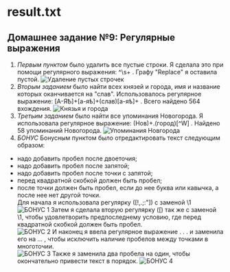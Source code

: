 # result.txt
## Домашнее задание №9: Регулярные выражения
1. *Первым пунктом* было удалить все пустые строки. Я сделала это при помощи регулярного выражения: ^\s+ . Графу "Replace" я оставила пустой.
![Удаление пустых строчек](https://pp.userapi.com/c831409/v831409374/10f17c/MEYTu7rj6Do.jpg "")
2. *Вторым заданием* было найти всех князей и города, имя и название которых оканчивается на "слав". Использовалось регулярное выражение: [А-ЯѢ]+[а-яѣ]+(слав)[а-яѣ]+ . Всего найдено 564 вхождения.
![Князья и города](https://pp.userapi.com/c831409/v831409374/10f172/wa4WOqrX9-c.jpg "")
3. *Третьим заданием* было найти все упоминания Новогорода. Я использовала регулярное выражение: (Нов)+.(город)[^W] . Найдено 58 упоминаний Новогорода.
![Упоминания Новгорода](https://pp.userapi.com/c831409/v831409374/10f168/tm9LHFF3SLc.jpg "")
4. *БОНУС*
Бонусным пунктом было отредактировать текст следующим образом:
- надо добавить пробел после двоеточия;  
- надо добавить пробел после запятой;  
- надо добавить пробел после точки с запятой;  
- перед квадратной скобкой должен быть пробел;  
- после точки должен быть пробел, если до нее буква или кавычка, а после нее нет другой точки.  
Для начала я использовала регулярку ([!,.;:"]) с заменой \1  
![БОНУС 1](https://pp.userapi.com/c834301/v834301558/157890/YwggdNXxMs8.jpg "")
Затем я сделала вторую регулярку (\[) так же с заменой \1, чтобы удовлетворить предпоследнему условию, где перед квадратной скобкой должен быть пробел.  
![БОНУС 2](https://pp.userapi.com/c834301/v834301558/157886/vP3e0sxX2Gg.jpg "")
И наконец я ввела регулярное выражение . . . и заменила его на ... , чтобы исключить наличие пробелов между точками в многоточии.  
![БОНУС 3](https://pp.userapi.com/c834301/v834301558/15789a/s0B-O_Fw8HE.jpg "")
Также я заменила два пробела на один, чтобы окончательно привести текст в порядок.
![БОНУС 4](https://pp.userapi.com/c834301/v834301558/15787c/ldbroygC_nA.jpg "")
